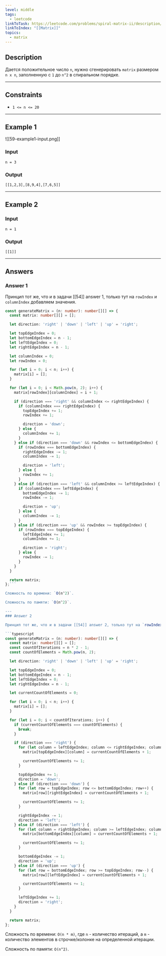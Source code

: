 ```yaml
---
level: middle
tags:
  - leetcode
linkToTask: https://leetcode.com/problems/spiral-matrix-ii/description/
linkToIndex: "[[Matrix]]"
topics:
  - matrix
---
```

## Description

Дается положительное число `n`, нужно сгенерировать `matrix` размером `n x n`, заполненную с `1` до `n^2` в спиральном порядке.

---
## Constraints

- `1 <= n <= 20`

---
## Example 1

![[59-example1-input.png]]

### Input

```
n = 3
```
### Output

```
[[1,2,3],[8,9,4],[7,6,5]]
```

---
## Example 2

### Input

```
n = 1
```
### Output

```
[[1]]
```

---
## Answers

### Answer 1

Принцип тот же, что и в задачи [[54]] answer 1, только тут на `rowIndex` и `columnIndex` добавляем значения. 

```typescript
const generateMatrix = (n: number): number[][] => {
  const matrix: number[][] = [];

  let direction: 'right' | 'down' | 'left' | 'up' = 'right';

  let topEdgeIndex = 0;
  let bottomEdgeIndex = n - 1;
  let leftEdgeIndex = 0;
  let rightEdgeIndex = n - 1;

  let columnIndex = 0;
  let rowIndex = 0;

  for (let i = 0; i < n; i++) {
    matrix[i] = [];
  }

  for (let i = 0; i < Math.pow(n, 2); i++) {
    matrix[rowIndex][columnIndex] = i + 1;

    if (direction === 'right' && columnIndex <= rightEdgeIndex) {
      if (columnIndex === rightEdgeIndex) {
        topEdgeIndex += 1;
        rowIndex += 1;

        direction = 'down';
      } else {
        columnIndex += 1;
      }
    } else if (direction === 'down' && rowIndex <= bottomEdgeIndex) {
      if (rowIndex === bottomEdgeIndex) {
        rightEdgeIndex -= 1;
        columnIndex -= 1;

        direction = 'left';
      } else {
        rowIndex += 1;
      }
    } else if (direction === 'left' && columnIndex >= leftEdgeIndex) {
      if (columnIndex === leftEdgeIndex) {
        bottomEdgeIndex -= 1;
        rowIndex -= 1;

        direction = 'up';
      } else {
        columnIndex -= 1;
      }
    } else if (direction === 'up' && rowIndex >= topEdgeIndex) {
      if (rowIndex === topEdgeIndex) {
        leftEdgeIndex += 1;
        columnIndex += 1;

        direction = 'right';
      } else {
        rowIndex -= 1;
      }
    } 
  }

  return matrix;
};```

Сложность по времени: `O(n^2)`.

Сложность по памяти: `O(n^2)`.

---
### Answer 2

Принцип тот же, что и в задачи [[54]] answer 2, только тут на `rowIndex` и `columnIndex` добавляем значения. 

```typescript
const generateMatrix = (n: number): number[][] => {
  const matrix: number[][] = [];
  const countOfIterations = n * 2 - 1;
  const countOfElements = Math.pow(n, 2);

  let direction: 'right' | 'down' | 'left' | 'up' = 'right';

  let topEdgeIndex = 0;
  let bottomEdgeIndex = n - 1;
  let leftEdgeIndex = 0;
  let rightEdgeIndex = n - 1;

  let currentCountOfElements = 0;

  for (let i = 0; i < n; i++) {
    matrix[i] = [];
  }

  for (let i = 0; i < countOfIterations; i++) {
    if (currentCountOfElements === countOfElements) {
      break;
    }

    if (direction === 'right') {
      for (let column = leftEdgeIndex; column <= rightEdgeIndex; column++) {
        matrix[topEdgeIndex][column] = currentCountOfElements + 1;

        currentCountOfElements += 1;
      }

      topEdgeIndex += 1;
      direction = 'down';
    } else if (direction === 'down') {
      for (let row = topEdgeIndex; row <= bottomEdgeIndex; row++) {
        matrix[row][rightEdgeIndex] = currentCountOfElements + 1;

        currentCountOfElements += 1;
      }

      rightEdgeIndex -= 1;
      direction = 'left';
    } else if (direction === 'left') {
      for (let column = rightEdgeIndex; column >= leftEdgeIndex; column--) {
        matrix[bottomEdgeIndex][column] = currentCountOfElements + 1;

        currentCountOfElements += 1;
      }

      bottomEdgeIndex -= 1;
      direction = 'up';
    } else if (direction === 'up') {
      for (let row = bottomEdgeIndex; row >= topEdgeIndex; row--) {
        matrix[row][leftEdgeIndex] = currentCountOfElements + 1;

        currentCountOfElements += 1;
      }

      leftEdgeIndex += 1;
      direction = 'right';
    }
  }

  return matrix;
};
```

Сложность по времени: `O(n * m)`, где `n` - количество итераций, а `m` - количество элементов в строчке/колонке на определенной итерации.

Сложность по памяти: `O(n^2)`.